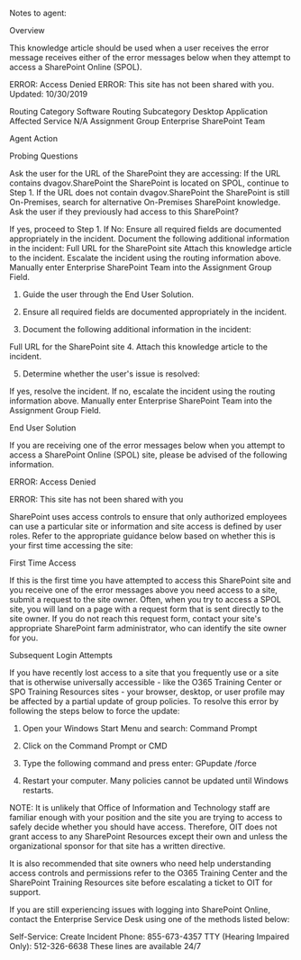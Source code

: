Notes to agent:

Overview

This knowledge article should be used when a user receives the error message receives either of the error messages below when they attempt to access a SharePoint Online (SPOL).

ERROR: Access Denied
ERROR: This site has not been shared with you.
Updated: 10/30/2019

 

 Routing Category 	 Software 
 Routing Subcategory	 Desktop Application 
 Affected Service	 N/A
 Assignment Group	 Enterprise SharePoint Team 
 

Agent Action

Probing Questions

Ask the user for the URL of the SharePoint they are accessing:
If the URL contains dvagov.SharePoint the SharePoint is located on SPOL, continue to Step 1.
If the URL does not contain dvagov.SharePoint the SharePoint is still On-Premises, search for alternative On-Premises SharePoint knowledge.
Ask the user if they previously had access to this SharePoint?

If yes, proceed to Step 1.
If No:
Ensure all required fields are documented appropriately in the incident.
Document the following additional information in the incident:
Full URL for the SharePoint site
Attach this knowledge article to the incident.
Escalate the incident using the routing information above. Manually enter Enterprise SharePoint Team into the Assignment Group Field.

1. Guide the user through the End User Solution.

2. Ensure all required fields are documented appropriately in the incident.

3. Document the following additional information in the incident:

Full URL for the SharePoint site
4. Attach this knowledge article to the incident.

5. Determine whether the user's issue is resolved:

If yes, resolve the incident.
If no, escalate the incident using the routing information above. Manually enter Enterprise SharePoint Team into the Assignment Group Field.
 

End User Solution

If you are receiving one of the error messages below when you attempt to access a SharePoint Online (SPOL) site, please be advised of the following information.

ERROR: Access Denied

ERROR: This site has not been shared with you

SharePoint uses access controls to ensure that only authorized employees can use a particular site or information and site access is defined by user roles. Refer to the appropriate guidance below based on whether this is your first time accessing the site:


First Time Access

If this is the first time you have attempted to access this SharePoint site and you receive one of the error messages above you need access to a site, submit a request to the site owner. Often, when you try to access a SPOL site, you will land on a page with a request form that is sent directly to the site owner. If you do not reach this request form, contact your site's appropriate SharePoint farm administrator, who can identify the site owner for you.


Subsequent Login Attempts

If you have recently lost access to a site that you frequently use or a site that is otherwise universally accessible - like the O365 Training Center or SPO Training Resources sites - your browser, desktop, or user profile may be affected by a partial update of group policies. To resolve this error by following the steps below to force the update:

1. Open your Windows Start Menu and search: Command Prompt

2. Click on the Command Prompt or CMD

3. Type the following command and press enter: GPupdate /force

4. Restart your computer. Many policies cannot be updated until Windows restarts.

NOTE: It is unlikely that Office of Information and Technology staff are familiar enough with your position and the site you are trying to access to safely decide whether you should have access. Therefore, OIT does not grant access to any SharePoint Resources except their own and unless the organizational sponsor for that site has a written directive.

It is also recommended that site owners who need help understanding access controls and permissions refer to the O365 Training Center and the SharePoint Training Resources site before escalating a ticket to OIT for support.


If you are still experiencing issues with logging into SharePoint Online, contact the Enterprise Service Desk using one of the methods listed below:

Self-Service: Create Incident 
Phone: 855-673-4357
TTY (Hearing Impaired Only): 512-326-6638
These lines are available 24/7
